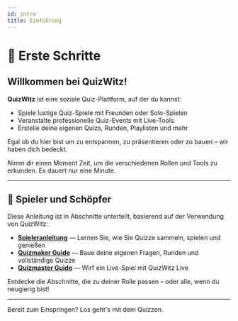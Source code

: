 ```yaml
---
id: intro
title: Einführung
---
```


# 🎉 Erste Schritte

## Willkommen bei QuizWitz!

**QuizWitz** ist eine soziale Quiz-Plattform, auf der du kannst:

- Spiele lustige Quiz-Spiele mit Freunden oder Solo-Spielen
- Veranstalte professionelle Quiz-Events mit Live-Tools
- Erstelle deine eigenen Quizs, Runden, Playlisten und mehr

Egal ob du hier bist um zu entspannen, zu präsentieren oder zu bauen – wir haben dich bedeckt.

Nimm dir einen Moment Zeit, um die verschiedenen Rollen und Tools zu erkunden. Es dauert nur eine Minute.

---

## 👥 Spieler und Schöpfer

Diese Anleitung ist in Abschnitte unterteilt, basierend auf der Verwendung von QuizWitz:

- [**Spieleranleitung**](players/001-playing-quizwitz.md) — Lernen Sie, wie Sie Quizze sammeln, spielen und genießen
- [**Quizmaker Guide**](editor/002-for-the-quizmakers.md) — Baue deine eigenen Fragen, Runden und vollständige Quizze
- [**Quizmaster Guide**](quizmaster/001-introduction.md) — Wirf ein Live-Spiel mit QuizWitz Live

Entdecke die Abschnitte, die zu deiner Rolle passen – oder alle, wenn du neugierig bist!

---

Bereit zum Einspringen? Los geht's mit dem Quizzen.
